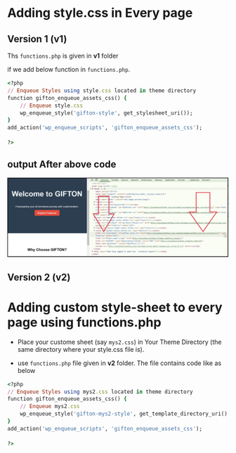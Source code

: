 # Adding style.css in Every page

## Version 1 (v1)

Ths `functions.php` is given in **v1** folder

if we add below function in `functions.php`.

```ruby
<?php
// Enqueue Styles using style.css located in theme directory
function gifton_enqueue_assets_css() {
    // Enqueue style.css
    wp_enqueue_style('gifton-style', get_stylesheet_uri());
}
add_action('wp_enqueue_scripts', 'gifton_enqueue_assets_css');

?>
```

## output After above code

![Before our code](/images/after_adding_function.jpg)

## Version 2 (v2)

# Adding custom style-sheet to every page using functions.php

- Place your custome sheet (say `mys2.css`) in Your Theme Directory (the same directory where your style.css file is).

- use `functions.php` file given in **v2** folder. The file contains code like as below

```ruby
<?php
// Enqueue Styles using mys2.css located in theme directory
function gifton_enqueue_assets_css() {
    // Enqueue mys2.css
    wp_enqueue_style('gifton-mys2-style', get_template_directory_uri() . '/mys2.css', array(), '1.0.0', 'all');
}
add_action('wp_enqueue_scripts', 'gifton_enqueue_assets_css');

?>
```
